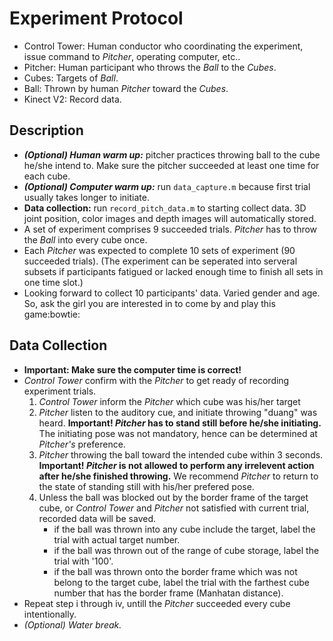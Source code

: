 # Experiment Protocol
- Control Tower: Human conductor who coordinating the experiment, issue command to *Pitcher*, operating computer, etc..
- Pitcher: Human participant who throws the *Ball* to the *Cubes*. 
- Cubes: Targets of *Ball*.
- Ball: Thrown by human *Pitcher* toward the *Cubes*.
- Kinect V2: Record data.

## Description
- ***(Optional) Human warm up:*** pitcher practices throwing ball to the cube he\/she intend to.
Make sure the pitcher succeeded at least one time for each cube.
- ***(Optional) Computer warm up:*** run `data_capture.m` because first trial usually takes longer to initiate. 
- **Data collection:** run `record_pitch_data.m` to starting collect data. 3D joint position, color images and depth images 
will automatically stored.
- A set of experiment comprises 9 succeeded trials. *Pitcher* has to throw the *Ball* into every cube once.
- Each *Pitcher* was expected to complete 10 sets of experiment \(90 succeeded trials\). \(The experiment can be seperated 
into serveral subsets if participants fatigued or lacked enough time to finish all sets in one time slot.\)
- Looking forward to collect 10 participants' data. Varied gender and age. So, ask the girl you are interested in to 
come by and play this game:bowtie:

## Data Collection
- **Important: Make sure the computer time is correct!**
- *Control Tower* confirm with the *Pitcher* to get ready of recording experiment trials.
    1. *Control Tower* inform the *Pitcher* which cube was his\/her target
    2. *Pitcher* listen to the auditory cue, and initiate throwing \"duang\" was heard. **Important! *Pitcher* has to stand 
    still before he\/she initiating.** The initiating pose was not mandatory, hence can be determined at *Pitcher's* preference.
    3. *Pitcher* throwing the ball toward the intended cube within 3 seconds. **Important! *Pitcher* is not allowed to perform 
    any irrelevent action after he\/she finished throwing.** We recommend *Pitcher* to return to the state of standing still 
    with his\/her prefered pose.
    4. Unless the ball was blocked out by the border frame of the target cube, or *Control Tower* and *Pitcher* 
    not satisfied with current trial, recorded data will be saved. 
        - if the ball was thrown into any cube include the target, label the trial with actual target number.
        - if the ball was thrown out of the range of cube storage, label the trial with '100'.
        - if the ball was thrown onto the border frame which was not belong to the target cube, label the trial with the 
        farthest cube number that has the border frame \(Manhatan distance\). 
- Repeat step i through iv, untill the *Pitcher* succeeded every cube intentionally.
- *(Optional) Water break.*
